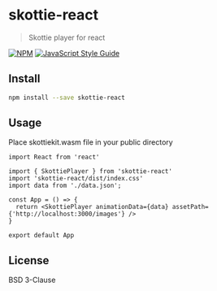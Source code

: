# skottie-react

> Skottie player for react

[![NPM](https://img.shields.io/npm/v/skottie-react.svg)](https://www.npmjs.com/package/skottie-react) [![JavaScript Style Guide](https://img.shields.io/badge/code_style-standard-brightgreen.svg)](https://standardjs.com)

## Install

```bash
npm install --save skottie-react
```

## Usage

Place skottiekit.wasm file in your public directory

```tsx
import React from 'react'

import { SkottiePlayer } from 'skottie-react'
import 'skottie-react/dist/index.css'
import data from './data.json';

const App = () => {
  return <SkottiePlayer animationData={data} assetPath={'http://localhost:3000/images'} />
}

export default App

```

## License

BSD 3-Clause 
